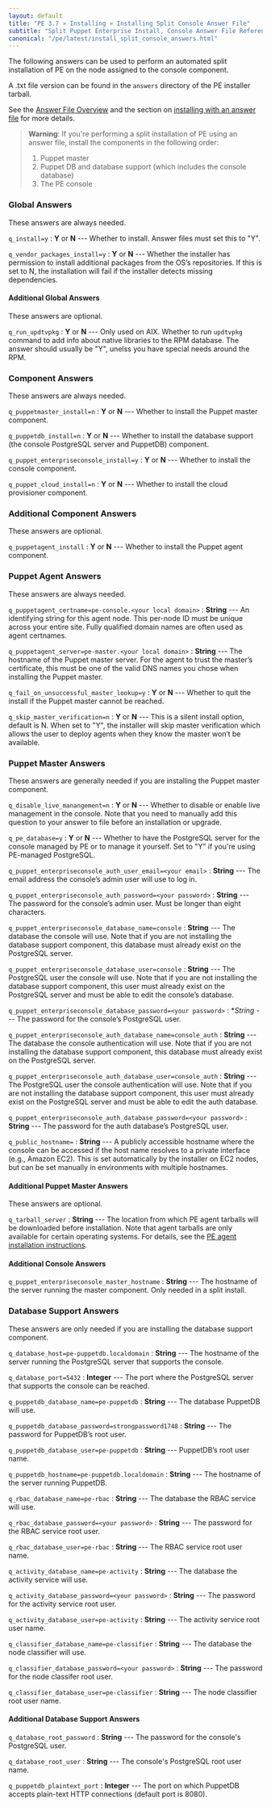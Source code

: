 ```yaml
---
layout: default
title: "PE 3.7 » Installing » Installing Split Console Answer File"
subtitle: "Split Puppet Enterprise Install, Console Answer File Reference"
canonical: "/pe/latest/install_split_console_answers.html"
---
```


The following answers can be used to perform an automated split installation of PE on the node assigned to the console component. 

A .txt file version can be found in the `answers` directory of the PE installer tarball.

See the [Answer File Overview](./install_answer_file_reference.html) and the section on [installing with an answer file](./install_automated.html) for more details.

>**Warning**: If you're performing a split installation of PE using an answer file, install the components in the following order:
>
> 1. Puppet master
> 2. Puppet DB and database support (which includes the console database)
> 3. The PE console 

### Global Answers

These answers are always needed.

`q_install=y`
: **Y** or **N** --- Whether to install. Answer files must set this to "Y".

`q_vendor_packages_install=y`
: **Y** or **N** --- Whether the installer has permission to install additional packages from the OS’s repositories. If this is set to N, the installation will fail if the installer detects missing dependencies.

#### Additional Global Answers

These answers are optional.

`q_run_updtvpkg`
: **Y** or **N** --- Only used on AIX. Whether to run `updtvpkg` command to add info about native libraries to the RPM database. The answer should usually be "Y", unelss you have special needs around the RPM.

### Component Answers

These answers are always needed.

`q_puppetmaster_install=n`
: **Y** or **N** --- Whether to install the Puppet master component.

`q_puppetdb_install=n`
: **Y** or **N** --- Whether to install the database support (the console PostgreSQL server and PuppetDB) component.

`q_puppet_enterpriseconsole_install=y`
: **Y** or **N** --- Whether to install the console component.

`q_puppet_cloud_install=n`
: **Y** or **N** --- Whether to install the cloud provisioner component.

### Additional Component Answers

These answers are optional.

`q_puppetagent_install`
: **Y** or **N** --- Whether to install the Puppet agent component.

### Puppet Agent Answers
These answers are always needed.

`q_puppetagent_certname=pe-console.<your local domain>`
: **String** --- An identifying string for this agent node. This per-node ID must be unique across your entire site. Fully qualified domain names are often used as agent certnames.

`q_puppetagent_server=pe-master.<your local domain>`
: **String** --- The hostname of the Puppet master server. For the agent to trust the master’s certificate, this must be one of the valid DNS names you chose when installing the Puppet master.

`q_fail_on_unsuccessful_master_lookup=y`
: **Y** or **N** --- Whether to quit the install if the Puppet master cannot be reached.

`q_skip_master_verification=n`
: **Y** or **N** --- This is a silent install option, default is N. When set to "Y", the installer will skip master verification which allows the user to deploy agents when they know the master won’t be available.

### Puppet Master Answers
These answers are generally needed if you are installing the Puppet master component.

`q_disable_live_manangement=n`
: **Y** or **N** --- Whether to disable or enable live management in the console. Note that you need to manually add this question to your answer to file before an installation or upgrade.

`q_pe_database=y`
: **Y** or **N** --- Whether to have the PostgreSQL server for the console managed by PE or to manage it yourself. Set to "Y" if you're using PE-managed PostgreSQL.

`q_puppet_enterpriseconsole_auth_user_email=<your email>`
: **String** --- The email address the console’s admin user will use to log in.

`q_puppet_enterpriseconsole_auth_password=<your password>`
: **String** --- The password for the console’s admin user. Must be longer than eight characters.

`q_puppet_enterpriseconsole_database_name=console`
: **String** --- The database the console will use. Note that if you are not installing the database support component, this database must already exist on the PostgreSQL server.

`q_puppet_enterpriseconsole_database_user=console` 
: **String** --- The PostgreSQL user the console will use. Note that if you are not installing the database support component, this user must already exist on the PostgreSQL server and must be able to edit the console’s database.

`q_puppet_enterpriseconsole_database_password=<your password>`
: **String* --- The password for the console’s PostgreSQL user.

`q_puppet_enterpriseconsole_auth_database_name=console_auth`
: **String** --- The database the console authentication will use. Note that if you are not installing the database support component, this database must already exist on the PostgreSQL server.

`q_puppet_enterpriseconsole_auth_database_user=console_auth`
: **String** --- The PostgreSQL user the console authentication will use. Note that if you are not installing the database support component, this user must already exist on the PostgreSQL server and must be able to edit the auth database.

`q_puppet_enterpriseconsole_auth_database_password=<your password>`
: **String** --- The password for the auth database’s PostgreSQL user.

`q_public_hostname=`
: **String** --- A publicly accessible hostname where the console can be accessed if the host name resolves to a private interface (e.g., Amazon EC2). This is set automatically by the installer on EC2 nodes, but can be set manually in environments with multiple hostnames.

#### Additional Puppet Master Answers

These answers are optional.

`q_tarball_server`
: **String** --- The location from which PE agent tarballs will be downloaded before installation. Note that agent tarballs are only available for certain operating systems. For details, see the [PE agent installation instructions](./install_agents.html).

#### Additional Console Answers

`q_puppet_enterpriseconsole_master_hostname`
: **String** --- The hostname of the server running the master component. Only needed in a split install.


### Database Support Answers
These answers are only needed if you are installing the database support component.

`q_database_host=pe-puppetdb.localdomain`
: **String** --- The hostname of the server running the PostgreSQL server that supports the console.

`q_database_port=5432`
: **Integer** --- The port where the PostgreSQL server that supports the console can be reached.

`q_puppetdb_database_name=pe-puppetdb`
: **String** --- The database PuppetDB will use.

`q_puppetdb_database_password=strongpassword1748`
: **String** --- The password for PuppetDB’s root user.

`q_puppetdb_database_user=pe-puppetdb`
: **String** --- PuppetDB’s root user name.

`q_puppetdb_hostname=pe-puppetdb.localdomain`
: **String** --- The hostname of the server running PuppetDB.

`q_rbac_database_name=pe-rbac`
: **String** --- The database the RBAC service will use.

`q_rbac_database_password=<your password>`
: **String** --- The password for the RBAC service root user.

`q_rbac_database_user=pe-rbac`
: **String** --- The RBAC service root user name.

`q_activity_database_name=pe-activity`
: **String** --- The database the activity service will use.

`q_activity_database_password=<your password>`
: **String** --- The password for the activity service root user.

`q_activity_database_user=pe-activity`
: **String** --- The activity service root user name.

`q_classifier_database_name=pe-classifier`
: **String** --- The database the node classifier will use.

`q_classifier_database_password=<your password>`
: **String** --- The password for the node classifer root user.

`q_classifier_database_user=pe-classifier`
: **String** --- The node classifier root user name.

#### Additional Database Support Answers

`q_database_root_password`
: **String** --- The password for the console's PostgreSQL user.

`q_database_root_user`
: **String** --- The console's PostgreSQL root user name.

`q_puppetdb_plaintext_port`
: **Integer** --- The port on which PuppetDB accepts plain-text HTTP connections (default port is 8080).


